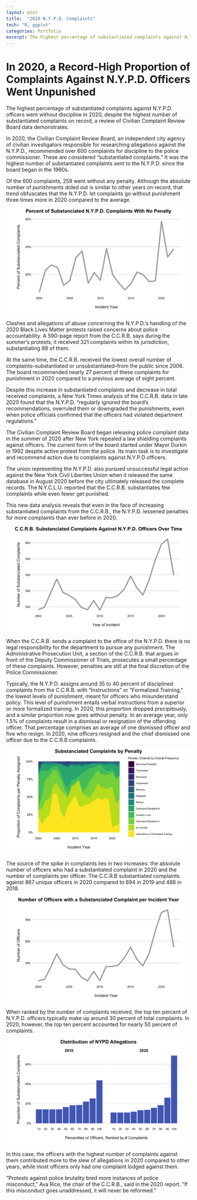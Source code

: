 ```yaml
---
layout: post
title:  "2020 N.Y.P.D. Complaints"
tech: "R, ggplot"
categories: Portfolio
excerpt: The highest percentage of substantiated complaints against N.Y.P.D. officers went without discipline in 2020, despite the highest number of substantiated complaints on record, a review of Civilian Complaint Review Board data demonstrates. 
---
```

# In 2020, a Record-High Proportion of Complaints Against N.Y.P.D. Officers Went Unpunished

The highest percentage of substantiated complaints against N.Y.P.D. officers went without discipline in 2020, despite the highest number of substantiated complaints on record, a review of Civilian Complaint Review Board data demonstrates. 

In 2020, the Civilian Complaint Review Board, an independent city agency of civilian investigators responsible for researching allegations against the N.Y.P.D., recommended over 600 complaints for discipline to the police commissioner. These are considered “substantiated complaints.” It was the highest number of substantiated complaints sent to the N.Y.P.D. since the board began in the 1990s. 

Of the 600 complaints, 259 went without any penalty. Although the absolute number of punishments doled out is similar to other years on record, that trend obfuscates that the N.Y.P.D. let complaints go without punishment three times more in 2020 compared to the average.

![2020 was the year with the highest proportion of complaints without penalty](/assets/img/nypd/no_penalty_complaints_perc.png)


Clashes and allegations of abuse concerning the N.Y.P.D.’s handling of the 2020 Black Lives Matter protests raised concerns about police accountability. A 590-page report from the C.C.R.B. says during the summer’s protests, it received 321 complaints within its jurisdiction, substantiating 88 of them. 

At the same time, the C.C.R.B. received the lowest overall number of complaints–substantiated or unsubstantiated–from the public since 2006. The board recommended nearly 27 percent of these complaints for punishment in 2020 compared to a previous average of eight percent. 

Despite this increase in substantiated complaints and decrease in total received complaints, a New York Times analysis of the C.C.R.B. data in late 2020 found that the N.Y.P.D. “regularly ignored the board’s recommendations, overruled them or downgraded the punishments, even when police officials confirmed that the officers had violated department regulations.” 

The Civilian Complaint Review Board began releasing police complaint data in the summer of 2020 after New York repealed a law shielding complaints against officers. The current form of the board started under Mayor Durkin in 1992 despite active protest from the police. Its main task is to investigate and recommend action due to complaints against N.Y.P.D officers. 

The union representing the N.Y.P.D. also pursued unsuccessful legal action against the New York Civil Liberties Union when it released the same database in August 2020 before the city ultimately released the complete records. The N.Y.C.L.U. reported that the C.C.R.B. substantiates few complaints while even fewer get punished. 

This new data analysis reveals that even in the face of increasing substantiated complaints from the C.C.R.B., the N.Y.P.D. lessened penalties for more complaints than ever before in 2020. 

![2020 was also the year with the most substanciated complaints](/assets/img/nypd/year_substanciated_complaints_count.png)

When the C.C.R.B. sends a complaint to the office of the N.Y.P.D. there is no legal responsibility for the department to pursue any punishment. The Administrative Prosecution Unit, a section of the C.C.R.B. that argues in front of the Deputy Commissioner of Trials, prosecutes a small percentage of these complaints. However, penalties are still at the final discretion of the Police Commissioner. 

Typically, the N.Y.P.D. assigns around 35 to 40 percent of disciplined complaints from the C.C.R.B. with “Instructions” or “Formalized Training,” the lowest levels of punishment, meant for officers who misunderstand policy. This level of punishment entails verbal instructions from a superior or more formalized training. In 2020, this proportion dropped precipitously, and a similar proportion now goes without penalty. In an average year, only 1.5% of complaints result in a dismissal or resignation of the offending officer. That percentage comprises an average of one dismissed officer and five who resign. In 2020, nine officers resigned and the chief dismissed one officer due to the C.C.R.B complaints. 


![Extreme penalties dramatically decreased in 2020 ](/assets/img/nypd/complaints_by_category.png)


The source of the spike in complaints lies in two increases: the absolute number of officers who had a substantiated complaint in 2020 and the number of complaints per officer. The C.C.R.B substantiated complaints against 867 unique officers in 2020 compared to 694 in 2019 and 488 in 2018.

![Complaints increased by unique cops](/assets/img/nypd/officers_per_year.png)

When ranked by the number of complaints received, the top ten percent of N.Y.P.D. officers typically make up around 30 percent of total complaints. In 2020, however, the top ten percent accounted for nearly 50 percent of complaints. 

![The worst cops got worse in 2020](/assets/img/nypd/decade_deciles.png)

In this case, the officers with the highest number of complaints against them contributed more to the slew of allegations in 2020 compared to other years, while most officers only had one complaint lodged against them. 

“Protests against police brutality bred more instances of police misconduct,” Ava Rice, the chair of the C.C.R.B., said in the 2020 report. “If this misconduct goes unaddressed, it will never be reformed.”

